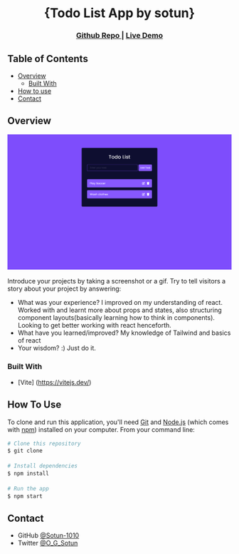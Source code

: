 <h1 align="center">{Todo List App by sotun}</h1>

<div align="center">
  <h3>
    <a href="https://github.com/Sotun-1010/React_Todo_list">
      Github Repo
    </a>
    <span> | </span>
    <a href="https://todolistapp-by-sotun.netlify.app/">
      Live Demo
    </a>
  </h3>
</div>

<!-- TABLE OF CONTENTS -->

## Table of Contents

- [Overview](#overview)
  - [Built With](#built-with)
- [How to use](#how-to-use)
- [Contact](#contact)

<!-- OVERVIEW -->

## Overview

![screenshot](screenshot.png)

Introduce your projects by taking a screenshot or a gif. Try to tell visitors a story about your project by answering:

- What was your experience? I improved on my understanding of react. Worked with and learnt more about props and states, also structuring component layouts(basically learning how to think in components). Looking to get better working with react henceforth.
- What have you learned/improved? My knowledge of Tailwind and basics of react
- Your wisdom? :) Just do it. 

### Built With

<!-- This section should list any major frameworks that you built your project using. Here are a few examples.-->

- [Vite] (<https://vitejs.dev/>)

## How To Use

<!-- Example:  -->

To clone and run this application, you'll need [Git](https://git-scm.com) and [Node.js](https://nodejs.org/en/download/) (which comes with [npm](http://npmjs.com)) installed on your computer. From your command line:

```bash
# Clone this repository
$ git clone 

# Install dependencies
$ npm install

# Run the app
$ npm start
```

## Contact

- GitHub [@Sotun-1010](https://github.com/Sotun-1010)
- Twitter [@O_G_Sotun](https://twitter.com/O_G_Sotun?t=kRiO1YNhYKn8NJJnxTZ42A&s=03)